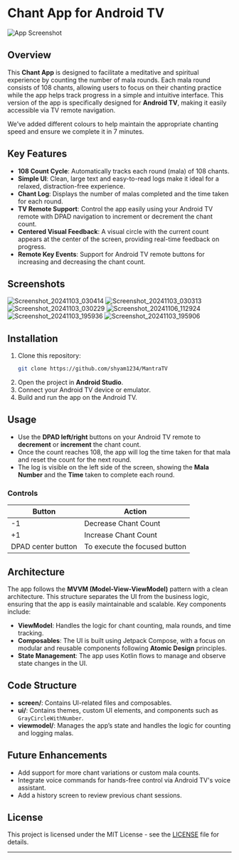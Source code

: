 # Chant App for Android TV

![App Screenshot](https://github.com/user-attachments/assets/03457a12-dd16-4198-b065-5018a4b888ca)

## Overview

This **Chant App** is designed to facilitate a meditative and spiritual experience by counting the number of mala rounds. Each mala round consists of 108 chants, allowing users to focus on their chanting practice while the app helps track progress in a simple and intuitive interface. This version of the app is specifically designed for **Android TV**, making it easily accessible via TV remote navigation.

We’ve added different colours to help maintain the appropriate chanting speed and ensure we complete it in 7 minutes.

## Key Features

- **108 Count Cycle**: Automatically tracks each round (mala) of 108 chants.
- **Simple UI**: Clean, large text and easy-to-read logs make it ideal for a relaxed, distraction-free experience.
- **Chant Log**: Displays the number of malas completed and the time taken for each round.
- **TV Remote Support**: Control the app easily using your Android TV remote with DPAD navigation to increment or decrement the chant count.
- **Centered Visual Feedback**: A visual circle with the current count appears at the center of the screen, providing real-time feedback on progress.
- **Remote Key Events**: Support for Android TV remote buttons for increasing and decreasing the chant count.

## Screenshots
![Screenshot_20241103_030414](https://github.com/user-attachments/assets/3615ecbf-a3ce-4ace-8c50-af3b6e59e371)
![Screenshot_20241103_030313](https://github.com/user-attachments/assets/25c2ed61-b3b8-4c8e-97da-b47919971eee)
![Screenshot_20241103_030229](https://github.com/user-attachments/assets/c7246304-0489-4187-9b70-d78ede550ee4)
![Screenshot_20241106_112924](https://github.com/user-attachments/assets/69f1bdac-5ab8-4978-bd1a-e86111de4dd1)
![Screenshot_20241103_195936](https://github.com/user-attachments/assets/80b19ee6-3a86-445d-be88-3366877a7a87)
![Screenshot_20241103_195906](https://github.com/user-attachments/assets/d0f939a0-7c92-41fe-bcb6-7ef1bbc33404)

## Installation

1. Clone this repository:
   ```bash
   git clone https://github.com/shyam1234/MantraTV
   ```
2. Open the project in **Android Studio**.
3. Connect your Android TV device or emulator.
4. Build and run the app on the Android TV.

## Usage

- Use the **DPAD left/right** buttons on your Android TV remote to **decrement** or **increment** the chant count.
- Once the count reaches 108, the app will log the time taken for that mala and reset the count for the next round.
- The log is visible on the left side of the screen, showing the **Mala Number** and the **Time** taken to complete each round.

### Controls

| Button | Action |
|--------|--------|
| -1  | Decrease Chant Count |
| +1 | Increase Chant Count |
| DPAD center button  | To execute the focused button |

## Architecture

The app follows the **MVVM (Model-View-ViewModel)** pattern with a clean architecture. This structure separates the UI from the business logic, ensuring that the app is easily maintainable and scalable. Key components include:

- **ViewModel**: Handles the logic for chant counting, mala rounds, and time tracking.
- **Composables**: The UI is built using Jetpack Compose, with a focus on modular and reusable components following **Atomic Design** principles.
- **State Management**: The app uses Kotlin flows to manage and observe state changes in the UI.

## Code Structure

- **screen/**: Contains UI-related files and composables.
- **ui/**: Contains themes, custom UI elements, and components such as `GrayCircleWithNumber`.
- **viewmodel/**: Manages the app’s state and handles the logic for counting and logging malas.

## Future Enhancements

- Add support for more chant variations or custom mala counts.
- Integrate voice commands for hands-free control via Android TV's voice assistant.
- Add a history screen to review previous chant sessions.

## License

This project is licensed under the MIT License - see the [LICENSE](LICENSE) file for details.

---
